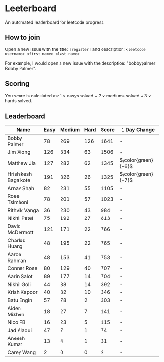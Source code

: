 # Leeterboard

An automated leaderboard for leetcode progress.

## How to join

Open a new issue with the title: `[register]` and description:
`<leetcode username> <first name> <last name>`

For example, I would open a new issue with the description: "bobbypalmer Bobby Palmer".

## Scoring

You score is calculated as:
1 $\times$ easys solved + 2 $\times$ mediums solved + 3 $\times$ hards solved.

## Leaderboard
| Name | Easy | Medium | Hard | Score | 1 Day Change |
| --- | --- | --- | --- | --- | --- |
| Bobby Palmer | 78 | 269 | 126 | 1641 | - |
| Jim Xiong | 126 | 334 | 63 | 1506 | - |
| Matthew Jia | 127 | 282 | 62 | 1345 | $\color{green}{+6}$ |
| Hrishikesh Bagalkote | 191 | 326 | 26 | 1325 | $\color{green}{+7}$ |
| Arnav Shah | 82 | 231 | 55 | 1105 | - |
| Roee Tsimhoni | 78 | 201 | 57 | 1023 | - |
| Rithvik Vanga | 36 | 230 | 43 | 984 | - |
| Nikhil Patel | 75 | 192 | 27 | 813 | - |
| David McDermott | 121 | 171 | 22 | 766 | - |
| Charles Huang | 48 | 195 | 22 | 765 | - |
| Aaron Rahman | 48 | 153 | 41 | 753 | - |
| Conner Rose | 80 | 129 | 40 | 707 | - |
| Aarin Salot | 89 | 177 | 14 | 704 | - |
| Nikhil Goli | 44 | 88 | 14 | 392 | - |
| Krish Kapoor | 40 | 82 | 10 | 346 | - |
| Batu Engin | 57 | 78 | 2 | 303 | - |
| Aiden Mizhen | 18 | 27 | 7 | 141 | - |
| Nico FB | 16 | 23 | 5 | 115 | - |
| Jad Alaoui | 47 | 7 | 1 | 74 | - |
| Aneesh Kumar | 13 | 4 | 1 | 31 | - |
| Carey Wang | 2 | 0 | 0 | 2 | - |
